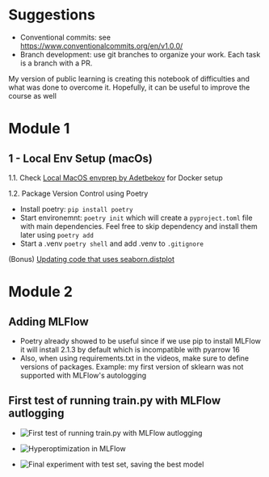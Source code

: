 # Suggestions

- Conventional commits: see https://www.conventionalcommits.org/en/v1.0.0/
- Branch development: use git branches to organize your work. Each task is a branch with a PR.


My version of public learning is creating this notebook of difficulties and what was done to overcome it. Hopefully, it can be useful to improve the course as well

# Module 1
## 1 - Local Env Setup (macOs)

1.1. Check [Local MacOS envprep by Adetbekov](https://github.com/adetbekov/mlops-zoomcamp/blob/main/01-intro/macos-local-envprep.md) for Docker setup

1.2. Package Version Control using Poetry

- Install poetry: `pip install poetry`
- Start environemnt: `poetry init` which will create a `pyproject.toml` file with main dependencies. Feel free to skip dependency and install them later using `poetry add`
- Start a .venv `poetry shell` and add .venv to `.gitignore`

(Bonus)
[Updating code that uses seaborn.distplot](https://gist.github.com/mwaskom/de44147ed2974457ad6372750bbe5751)


# Module 2
## Adding MLFlow
- Poetry already showed to be useful since if we use pip to install MLFlow it will install 2.1.3 by default which is incompatible with pyarrow 16
- Also, when using requirements.txt in the videos, make sure to define versions of packages. Example: my first version of sklearn was not supported with MLFlow's autologging


## First test of running train.py with MLFlow autlogging

- ![First test of running train.py with MLFlow autlogging](image.png)


- ![Hyperoptimization in MLFlow](image-1.png)


- ![Final experiment with test set, saving the best model](best_model_saved.png)
